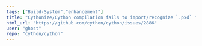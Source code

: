 ```yaml
---
tags: ["Build-System","enhancement"]
title: "Cythonize/Cython compilation fails to import/recognize `.pxd` from external modules that only have `__init__.so`"
html_url: "https://github.com/cython/cython/issues/2886"
user: "ghost"
repo: "cython/cython"
---
```


